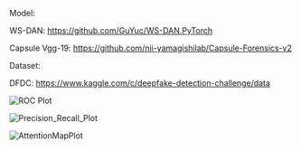 Model:

WS-DAN: https://github.com/GuYuc/WS-DAN.PyTorch

Capsule Vgg-19: https://github.com/nii-yamagishilab/Capsule-Forensics-v2

Dataset:

DFDC: https://www.kaggle.com/c/deepfake-detection-challenge/data

![ROC Plot](https://github.com/aides9/deepfake_video_detection/blob/main/Plots/roc_plot.png)

![Precision_Recall_Plot](https://github.com/aides9/deepfake_video_detection/blob/main/Plots/precision_recall_plot.png)

![AttentionMapPlot](https://github.com/aides9/deepfake_video_detection-developing-/blob/main/Plots/WS-DAN_plot.png)
